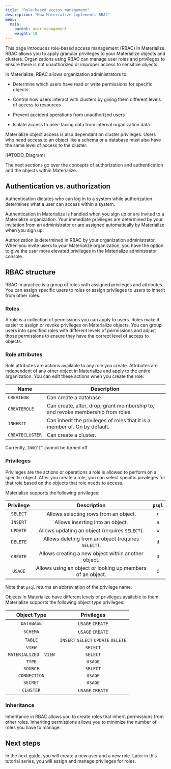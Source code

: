 ```yaml
---
title: "Role-based access management"
description: "How Materialize implements RBAC"
menu:
  main:
    parent: user-management
    weight: 10
---
```


This page introduces role-based access management (RBAC) in Materialize. RBAC
allows you to apply granular privileges to your Materialize objects and clusters. Organizations
using RBAC can manage user roles and privileges to ensure there is not
unauthorized or improper access to sensitive objects.

In Materialize, RBAC allows organization administrators to:

* Determine which users have read or write permissions for specific objects

* Control how users interact with clusters by giving them different levels of access to
resources

* Prevent accident operations from unauthorized users

* Isolate access to user-facing data from internal organization data

Materialize object access is also dependant on cluster privileges.
Users who need access to an object like a schema or a database must also have
the same level of access to the cluster.

!(#TODO_Diagram)

The next sections go over the concepts of authorization and authentication and
the objects within Materialize.

## Authentication vs. authorization

Authentication dictates who can log in to a system while authorization
determines what a user can access within a system.

Authentication in Materialize is handled when you sign up or are invited to a
Materialize organization. Your immediate privileges are determined by your
invitation from an administrator or are assigned automatically by Materialize
when you sign up.

Authorization is determined in RBAC by your organization administrator. When you
invite users to your Materialize organization, you have the option to give the
user more elevated privileges in the Materialize administrator console.

## RBAC structure

RBAC in practice is a group of roles with assigned privileges and attributes.
You can assign specific users to roles or assign privileges to users to inherit
from other roles.

### Roles

A role is a collection of permissions you can apply to users. Roles make it
easier to assign or revoke privileges on Materialize objects. You can group
users into specified roles with different levels of permissions and adjust those
permissions to ensure they have the correct level of access to objects.

### Role attributes

Role attributes are actions available to any role you create. Attributes are
independent of any other object in Materialize and apply to the entire
organization. You can edit these actions when you create the role:

| Name            | Description                                                                     |
|-----------------|---------------------------------------------------------------------------------|
| `CREATEDB`      | Can create a database.                                                          |
| `CREATEROLE`    | Can create, alter, drop, grant membership to, and revoke membership from roles. |
| `INHERIT`       | Can inherit the privileges of roles that it is a member of. On by default.      |
| `CREATECLUSTER` | Can create a cluster.                                                           |

Currently, `INHERIT` cannot be turned off.

### Privileges

Privileges are the actions or operations a role is allowed to perform on a
specific object. After you create a role, you can select specific privileges for that role based on the
objects that role needs to access.

Materialize supports the following privileges:

| Privilege   | Description                                                  | `psql`   |
| :---------: | :----------------------------------------------------------: | :------: |
| `SELECT`    | Allows selecting rows from an object.                        | `r`      |
| `INSERT`    | Allows inserting into an object.                             | `a`      |
| `UPDATE`    | Allows updating an object (requires `SELECT`).               | `w`      |
| `DELETE`    | Allows deleting from an object (requires `SELECT`).          | `d`      |
| `CREATE`    | Allows creating a new object within another object.          | `U`      |
| `USAGE`     | Allows using an object or looking up members of an object.   | `C`      |

Note that `psql` returns an abbreviation of the privilege name.

Objects in Materialize have different levels of privileges available to them.
Materialize supports the following object type privileges:

|     Object Type      |             Privileges              |
|:--------------------:|:-----------------------------------:|
|      `DATABASE`      |          `USAGE` `CREATE`           |
|       `SCHEMA`       |          `USAGE` `CREATE`           |
|       `TABLE`        | `INSERT` `SELECT` `UPDATE` `DELETE` |
|        `VIEW`        |              `SELECT`               |
| `MATERIALIZED  VIEW` |              `SELECT`               |
|        `TYPE`        |               `USAGE`               |
|       `SOURCE`       |              `SELECT`               |
|     `CONNECTION`     |               `USAGE`               |
|       `SECRET`       |               `USAGE`               |
|      `CLUSTER`       |          `USAGE` `CREATE`           |


### Inheritance

Inheritance in RBAC allows you to create roles that inherit permissions
from other roles. Inheriting permissions allows you to minimize the number of
roles you have to manage.

## Next steps

In the next guide, you will create a new user and a new role. Later in this
tutorial series, you will assign and manage privileges for roles.
